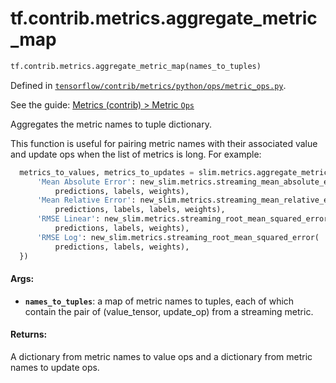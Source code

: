 <div itemscope itemtype="http://developers.google.com/ReferenceObject">
<meta itemprop="name" content="tf.contrib.metrics.aggregate_metric_map" />
</div>

# tf.contrib.metrics.aggregate_metric_map

``` python
tf.contrib.metrics.aggregate_metric_map(names_to_tuples)
```



Defined in [`tensorflow/contrib/metrics/python/ops/metric_ops.py`](https://www.tensorflow.org/code/tensorflow/contrib/metrics/python/ops/metric_ops.py).

See the guide: [Metrics (contrib) > Metric `Ops`](../../../../../api_guides/python/contrib.metrics.md#Metric_Ops_)

Aggregates the metric names to tuple dictionary.

This function is useful for pairing metric names with their associated value
and update ops when the list of metrics is long. For example:

```python
  metrics_to_values, metrics_to_updates = slim.metrics.aggregate_metric_map({
      'Mean Absolute Error': new_slim.metrics.streaming_mean_absolute_error(
          predictions, labels, weights),
      'Mean Relative Error': new_slim.metrics.streaming_mean_relative_error(
          predictions, labels, labels, weights),
      'RMSE Linear': new_slim.metrics.streaming_root_mean_squared_error(
          predictions, labels, weights),
      'RMSE Log': new_slim.metrics.streaming_root_mean_squared_error(
          predictions, labels, weights),
  })
```

#### Args:

* <b>`names_to_tuples`</b>: a map of metric names to tuples, each of which contain the
    pair of (value_tensor, update_op) from a streaming metric.


#### Returns:

A dictionary from metric names to value ops and a dictionary from metric
names to update ops.